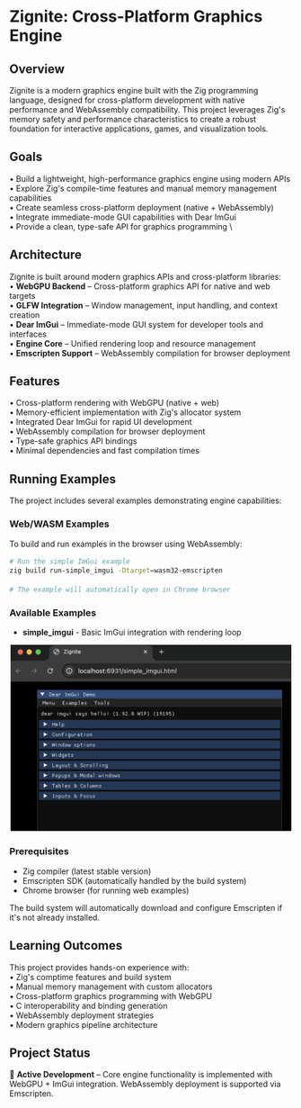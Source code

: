 # Zignite: Cross-Platform Graphics Engine

## Overview

Zignite is a modern graphics engine built with the Zig programming language, designed for cross-platform development with native performance and WebAssembly compatibility. This project leverages Zig's memory safety and performance characteristics to create a robust foundation for interactive applications, games, and visualization tools.

## Goals
• Build a lightweight, high-performance graphics engine using modern APIs \
• Explore Zig's compile-time features and manual memory management capabilities \
• Create seamless cross-platform deployment (native + WebAssembly) \
• Integrate immediate-mode GUI capabilities with Dear ImGui \
• Provide a clean, type-safe API for graphics programming \

## Architecture 

Zignite is built around modern graphics APIs and cross-platform libraries: \
• **WebGPU Backend** – Cross-platform graphics API for native and web targets \
• **GLFW Integration** – Window management, input handling, and context creation \
• **Dear ImGui** – Immediate-mode GUI system for developer tools and interfaces \
• **Engine Core** – Unified rendering loop and resource management \
• **Emscripten Support** – WebAssembly compilation for browser deployment

## Features

• Cross-platform rendering with WebGPU (native + web) \
• Memory-efficient implementation with Zig's allocator system \
• Integrated Dear ImGui for rapid UI development \
• WebAssembly compilation for browser deployment \
• Type-safe graphics API bindings \
• Minimal dependencies and fast compilation times

## Running Examples

The project includes several examples demonstrating engine capabilities:

### Web/WASM Examples

To build and run examples in the browser using WebAssembly:

```bash
# Run the simple ImGui example
zig build run-simple_imgui -Dtarget=wasm32-emscripten

# The example will automatically open in Chrome browser
```

### Available Examples

- **simple_imgui** - Basic ImGui integration with rendering loop
<p align="center">
  <img src="examples/simple_imgui.png" alt="Project Logo" width="500" />
</p>

### Prerequisites

- Zig compiler (latest stable version)
- Emscripten SDK (automatically handled by the build system)
- Chrome browser (for running web examples)

The build system will automatically download and configure Emscripten if it's not already installed.

## Learning Outcomes

This project provides hands-on experience with: \
• Zig's comptime features and build system \
• Manual memory management with custom allocators \
• Cross-platform graphics programming with WebGPU \
• C interoperability and binding generation \
• WebAssembly deployment strategies \
• Modern graphics pipeline architecture

## Project Status

🚧 **Active Development** – Core engine functionality is implemented with WebGPU + ImGui integration. WebAssembly deployment is supported via Emscripten.
